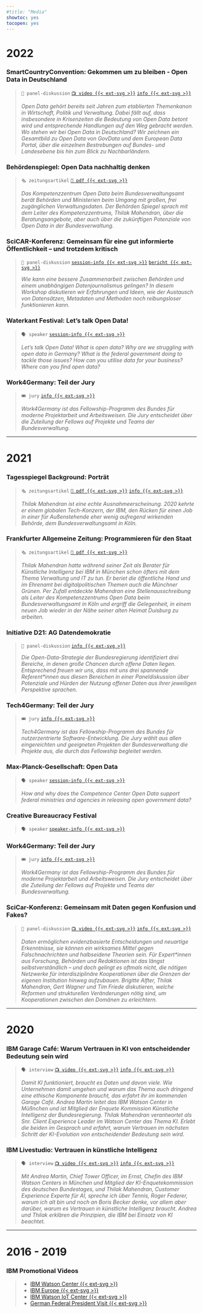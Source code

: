 ```yaml
---
#title: "Media"
showtoc: yes
tocopen: yes
---
```

# 2022
### SmartCountryConvention: Gekommen um zu bleiben - Open Data in Deutschland
> `💬 panel-diskussion` [`📺 video {{< ext-svg >}}`](https://youtu.be/9GRDcw9V_Dc) [`info {{< ext-svg >}}`](https://online.smartcountry.berlin/eventdate/Came-to-stay-Open-Data-in-German--ed_052)
>
>_Open Data gehört bereits seit Jahren zum etablierten Themenkanon in Wirtschaft, Politik und Verwaltung. Dabei fällt auf, dass insbesondere in Krisenzeiten die Bedeutung von Open Data betont wird und entsprechende Handlungen auf den Weg gebracht werden. Wo stehen wir bei Open Data in Deutschland? Wir zeichnen ein Gesamtbild zu Open Data von GovData und dem European Data Portal, über die einzelnen Bestrebungen auf Bundes- und Landesebene bis hin zum Blick zu Nachbarländern._

### Behördenspiegel: Open Data nachhaltig denken
> `🗞️ zeitungsartikel` [`📄 pdf {{< ext-svg >}}`](https://cloud.thilak.de/s/emntc8o3379qxDo)  
>
>_Das Kompetenzzentrum Open Data beim Bundesverwaltungsamt berät Behörden und Ministerien beim Umgang mit großen, frei zugänglichen Verwaltungsdaten. Der Behörden Spiegel sprach mit dem Leiter des Kompetenzzentrums, Thilak Mahendran, über die Beratungsangebote, aber auch über die zukünftigen Potenziale von Open Data in der Bundesverwaltung._
### SciCAR-Konferenz: Gemeinsam für eine gut informierte Öffentlichkeit – und trotzdem kritisch
> `💬 panel-diskussion` [`session-info {{< ext-svg >}}`](https://sched.co/14ac2) [`bericht {{< ext-svg >}}`](https://www.wissenschaftsjournalismus.org/datenjournalismus/konferenzen-und-ressourcen/konferenzen/fachkonferenz-scicar-2022/)
>
>_Wie kann eine bessere Zusammenarbeit zwischen Behörden und einem unabhängigen Datenjournalismus gelingen? In diesem Workshop diskutieren wir Erfahrungen und Ideen, wie der Austausch von Datensätzen, Metadaten und Methoden noch reibungsloser funktionieren kann._
### Waterkant Festival: Let’s talk Open Data! 
> `🗣️ speaker` [`session-info {{< ext-svg >}}`](https://waterkant2022.sched.com/event/12XKR/open-data-new-startup-potentials)
>
>_Let’s talk Open Data! What is open data? Why are we struggling with open data in Germany? What is the federal government doing to tackle those issues? How can you utilise data for your business? Where can you find open data?_

### Work4Germany: Teil der Jury 
> `🎟️ jury` [`info {{< ext-svg >}}`](https://www.bva.bund.de/SharedDocs/Kurzmeldungen/DE/Digitalisierung/bva-in-jury-von-work4germany.html)
>
>_Work4Germany ist das Fellowship-Programm des Bundes für moderne Projektarbeit und Arbeitsweisen. Die Jury entscheidet über die Zuteilung der Fellows auf Projekte und Teams der Bundesverwaltung._
***
# 2021
### Tagesspiegel Background: Porträt 
> `🗞️ zeitungsartikel` [`📄 pdf {{< ext-svg >}}`](https://cloud.thilak.de/s/qYpk7Poqxncy6D9) [`info {{< ext-svg >}}`](https://background.tagesspiegel.de/digitalisierung/thilak-mahendran)
>
>_Thilak Mahendran ist eine echte Ausnahmeerscheinung. 2020 kehrte er einem globalen Tech-Konzern, der IBM, den Rücken für einen Job in einer für Außenstehende eher wenig aufregend wirkenden Behörde, dem Bundesverwaltungsamt in Köln._
### Frankfurter Allgemeine Zeitung: Programmieren für den Staat
> `🗞️ zeitungsartikel` [`📄 pdf {{< ext-svg >}}`](https://cloud.thilak.de/s/q99AyYHDoWSNfne)
>
>_Thilak Mahendran hatte während seiner Zeit als Berater für Künstliche Intelligenz bei IBM in München schon öfters mit dem Thema Verwaltung und IT zu tun. Er beriet die öffentliche Hand und im Ehrenamt bei digitalpolitischen Themen auch die Münchner Grünen. Per Zufall entdeckte Mahendran eine Stellenausschreibung als Leiter des Kompetenzzentrums Open Data beim Bundesverwaltungsamt in Köln und ergriff die Gelegenheit, in einem neuen Job wieder in der Nähe seiner alten Heimat Duisburg zu arbeiten._
### Initiative D21: AG Datendemokratie
> `💬 panel-diskussion` [`info {{< ext-svg >}}`](https://initiatived21.de/veranstaltungen/sitzung-der-ag-datendemokratie-q4-2021/)
>
>_Die Open-Data-Strategie der Bundesregierung identifiziert drei Bereiche, in denen große Chancen durch offene Daten liegen. Entsprechend freuen wir uns, dass mit uns drei spannende Referent*innen aus diesen Bereichen in einer Paneldiskussion über Potenziale und Hürden der Nutzung offener Daten aus ihrer jeweiligen Perspektive sprachen._
### Tech4Germany: Teil der Jury 
> `🎟️ jury` [`info {{< ext-svg >}}`](https://tech-archive.4germany.org/jury/)
>
>_Tech4Germany ist das Fellowship-Programm des Bundes für nutzerzentrierte Software-Entwicklung. Die Jury wählt aus allen eingereichten und geeigneten Projekten der Bundesverwaltung die Projekte aus, die durch das Fellowship begleitet werden._
### Max-Planck-Gesellschaft: Open Data
> `🗣️ speaker` [`session-info {{< ext-svg >}}`](https://osip.mpdl.mpg.de/talk-series-2021/)
>
>_How and why does the Competence Center Open Data support federal ministries and agencies in releasing open government data?_
### Creative Bureaucracy Festival
> `🗣️ speaker` [`speaker-info {{< ext-svg >}}`](https://creativebureaucracy.org/speakers/thilak-mahendran/)
### Work4Germany: Teil der Jury 
> `🎟️ jury` [`info {{< ext-svg >}}`](https://work-archive.4germany.org/jury/)
>
>_Work4Germany ist das Fellowship-Programm des Bundes für moderne Projektarbeit und Arbeitsweisen. Die Jury entscheidet über die Zuteilung der Fellows auf Projekte und Teams der Bundesverwaltung._
### SciCar-Konferenz: Gemeinsam mit Daten gegen Konfusion und Fakes? 
> `💬 panel-diskussion` [`📺 video {{< ext-svg >}}`](https://youtu.be/607vJM5hkiY?t=13623) [`info {{< ext-svg >}}`](https://sched.co/mU9N)
>
>_Daten ermöglichen evidenzbasierte Entscheidungen und neuartige Erkenntnisse, sie können ein wirksames Mittel gegen Falschnachrichten und halbseidene Theorien sein. Für Expert*innen aus Forschung, Behörden und Redaktionen ist das längst selbstverständlich – und doch gelingt es oftmals nicht, die nötigen Netzwerke für interdisziplinäre Kooperationen über die Grenzen der eigenen Institution hinweg aufzubauen. Brigitte Alfter, Thilak Mahendran, Gert Wagner und Tim Friede diskutieren, welche Reformen und strukturellen Veränderungen nötig sind, um Kooperationen zwischen den Domänen zu erleichtern._
***
# 2020
###  IBM Garage Café: Warum Vertrauen in KI von entscheidender Bedeutung sein wird 
> `🗣️ interview` [`📺 video {{< ext-svg >}}`](https://cloud.thilak.de/s/GT9WYGZZbSXL7ja) [`info {{< ext-svg >}}`](https://www.meetup.com/de-DE/Big-Data-Developers-in-Munich/events/271078268/)
> 
>_Damit KI funktioniert, braucht es Daten und davon viele. Wie Unternehmen damit umgehen und warum das Thema auch dringend eine ethische Komponente braucht, das erfahrt ihr im kommenden Garage Café. Andrea Martin leitet das IBM Watson Center in Müßnchen und ist Mitglied der Enquete Kommission Künstliche Intelligenz der Bundesregierung. Thilak Mahendran verantwortet als Snr. Client Experience Leader im Watson Center das Thema KI. Erlebt die beiden im Gesprach und erfahrt, warum Vertrauen im nächsten Schritt der KI-Evolution von entscheidender Bedeutung sein wird._
### IBM Livestudio: Vertrauen in künstliche Intelligenz 
> `🗣️ interview` [`📺 video {{< ext-svg >}}`](https://youtu.be/4db97jBpt7U) [`info {{< ext-svg >}}`](https://stefanpfeiffer.blog/2020/04/15/ibm-livestudio-magazin-4-funktionierende-lieferketten-wichtiger-denn-je-ebenso-vertrauen-in-ki-und-automatisieren-um-mehr-zeit-fur-wichtige-arbeit-zu-haben/)
> 
>_Mit Andrea Martin, Chief Tower Officer, im Ernst, Chefin des IBM Watson Centers in München und Mitglied der KI-Enquetekommission des deutschen Bundestages, und Thilak Mahendran, Customer Experience Experte für AI, spreche ich über Tennis, Roger Federer, warum ich alt bin und noch an Boris Becker denke, vor allem aber darüber, warum es Vertrauen in künstliche Intelligenz braucht. Andrea und Thilak erklären die Prinzipien, die IBM bei Einsatz von KI beachtet._
***
# 2016 - 2019
### IBM Promotional Videos
> - [IBM Watson Center {{< ext-svg >}}](https://www.youtube.com/watch?v=LcJ-jzlX5_w)
> - [IBM Europe {{< ext-svg >}}](https://www.youtube.com/watch?v=BNb_4xzH164)
> - [IBM Watson IoT Center {{< ext-svg >}}](https://www.youtube.com/watch?v=unI0-OEjb0o)
> - [German Federal President Visit {{< ext-svg >}}](https://www.youtube.com/watch?v=M_kV8opsx8A)
